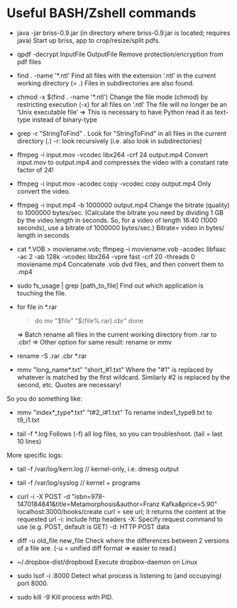 # Useful BASH/Zshell commands

* java -jar briss-0.9.jar
(in directory where briss-0.9.jar is located; requires java)
Start up briss, app to crop/resize/split pdfs.

* qpdf -decrypt InputFile OutputFile
Remove protection/encryption from pdf files

* find . -name '*.ntl'
Find all files with the extension ‘.ntl’ in the current working directory (= .)
Files in subdirectories are also found.

* chmod -x $(find . -name '*.ntl')
Change the file mode (chmod) by restricting execution (-x) for all files on ‘.ntl’
The file will no longer be an ‘Unix executable file’
=> This is necessary to have Python read it as text-type instead of binary-type

* grep -r "StringToFind" .
Look for "StringToFind" in all files in the current directory (.)
-r: look recursively (i.e. also look in subdirectories)

* ffmpeg -i input.mov -vcodec libx264 -crf 24 output.mp4
Convert input.mov to output.mp4 and compresses the video with a constant rate
factor of 24!

* ffmpeg -i input.mov -acodec copy -vcodec copy output.mp4
Only convert the video.

* ffmpeg -i input.mp4 -b 1000000 output.mp4
Change the bitrate (quality) to 1000000 bytes/sec.
(Calculate the bitrate you need by dividing 1 GB by the video length in seconds.
So, for a video of length 16:40 (1000 seconds), use a bitrate of 1000000 bytes/sec.)
Bitrate= video in bytes/ length in seconds

* cat *.VOB > moviename.vob; ffmpeg -i moviename.vob -acodec libfaac -ac 2 -ab 128k -vcodec libx264 -vpre fast -crf 20 -threads 0 moviename.mp4
Concatenate .vob dvd files, and then convert them to .mp4

* sudo fs_usage | grep [path_to_file]
Find out which application is touching the file.

* for file in *.rar
    > do
    > mv "$file" "${file%.rar}.cbr"
    > done

    => Batch rename all files in the current working directory from .rar to .cbr!
    => Other option for same result: rename or mmv

* rename -S .rar .cbr *.rar

* mmv "long_name*.txt" "short_#1.txt"
Where the "#1" is replaced by whatever is matched by the first wildcard.
Similarly #2 is replaced by the second, etc. Quotes are necessary!

So you do something like:

* mmv "index*_type*.txt" "t#2_i#1.txt"
To rename index1_type9.txt to t9_i1.txt

* tail -f *.log
Follows (-f) all log files, so you can troubleshoot.
(tail = last 10 lines)

More specific logs:
* tail -f /var/log/kern.log    // kernel-only, i.e. dmesg output
* tail -f /var/log/syslog      // kernel + programs

* curl -i -X POST -d "isbn=978-1470184841&title=Metamorphosis&author=Franz Kafka&price=5.90" localhost:3000/books/create
curl = see url; it returns the content at the requested url
-i: include http headers
-X: Specify request command to use (e.g. POST, default is GET)
-d: HTTP POST data

* diff -u old_file new_file
Check where the differences between 2 versions of a file are.
(-u = unified diff format => easier to read.)

* ~/.dropbox-dist/dropboxd
Execute dropbox-daemon on Linux

* sudo lsof -i :8000
Detect what process is listening to (and occupying) port 8000.

* sudo kill -9 <PID>
Kill process with PID.